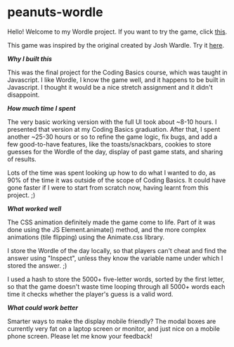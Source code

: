 # peanuts-wordle

Hello! Welcome to my Wordle project. If you want to try the game, click [this](https://peanutyabing.github.io/peanuts-wordle/).

This game was inspired by the original created by Josh Wardle. Try it [here](https://www.nytimes.com/games/wordle/index.html).

**_Why I built this_**

This was the final project for the Coding Basics course, which was taught in Javascript. I like Wordle, I know the game well, and it happens to be built in Javascript. I thought it would be a nice stretch assignment and it didn't disappoint.

**_How much time I spent_**

The very basic working version with the full UI took about ~8-10 hours. I presented that version at my Coding Basics graduation. After that, I spent another ~25-30 hours or so to refine the game logic, fix bugs, and add a few good-to-have features, like the toasts/snackbars, cookies to store guesses for the Wordle of the day, display of past game stats, and sharing of results.

Lots of the time was spent looking up how to do what I wanted to do, as 90% of the time it was outside of the scope of Coding Basics. It could have gone faster if I were to start from scratch now, having learnt from this project. ;)

**_What worked well_**

The CSS animation definitely made the game come to life. Part of it was done using the JS Element.animate() method, and the more complex animations (tile flipping) using the Animate.css library.

I store the Wordle of the day locally, so that players can't cheat and find the answer using "Inspect", unless they know the variable name under which I stored the answer. ;)

I used a hash to store the 5000+ five-letter words, sorted by the first letter, so that the game doesn't waste time looping through all 5000+ words each time it checks whether the player's guess is a valid word.

**_What could work better_**

Smarter ways to make the display mobile friendly? The modal boxes are currently very fat on a laptop screen or monitor, and just nice on a mobile phone screen. Please let me know your feedback!
